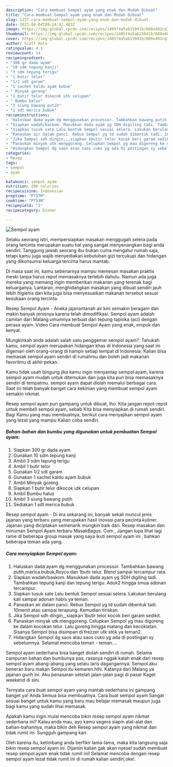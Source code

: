 ```yaml
---
description: "Cara membuat Sempol ayam yang enak dan Mudah Dibuat"
title: "Cara membuat Sempol ayam yang enak dan Mudah Dibuat"
slug: 1237-cara-membuat-sempol-ayam-yang-enak-dan-mudah-dibuat
date: 2021-04-04T09:24:42.483Z
image: https://img-global.cpcdn.com/recipes/1405f4a5ab15041b/680x482cq70/sempol-ayam-foto-resep-utama.jpg
thumbnail: https://img-global.cpcdn.com/recipes/1405f4a5ab15041b/680x482cq70/sempol-ayam-foto-resep-utama.jpg
cover: https://img-global.cpcdn.com/recipes/1405f4a5ab15041b/680x482cq70/sempol-ayam-foto-resep-utama.jpg
author: Scott Hale
ratingvalue: 4.1
reviewcount: 14
recipeingredient:
- "300 gr dada ayam"
- "10 sdm tepung kanji"
- "3 sdm tepung terigu"
- "1 butir telor"
- "1/2 sdt garam"
- "1 sachet kaldu ayam bubuk"
- " Minyak goreng"
- "1 butir telur dikocok utk celupan"
- " Bumbu halus"
- "3 siung bawang putih"
- "1 sdt merica bubuk"
recipeinstructions:
- "Haluskan dada ayam dg menggunakan processor. Tambahkan bawang putih,merica bubuk,Royco dan 1butir telur. Blend sampai tercampur rata."
- "Siapkan wadah/baskom. Masukkan dada ayam yg SDH digiling tadi. Tambahkan tepung kanji dan tepung terigu. Aduk2 hingga smua adonan tercampur."
- "Siapkan tusuk sate Lalu bentuk Sempol sesuai selera. Lakukan berulang kali sampai adonan habis ya teman."
- "Panaskan air dalam panci. Rebus Sempol yg td sudah dibentuk tadi. 10menit atau sampai terapung. Kemudian tiriskan."
- "Jika Sempol sdh dingin,,,siapkan 1butir telor kocok beri garam sedikit."
- "Panaskan minyak utk menggoreng. Celupkan Sempol yg mau digoreng ke dalam kocokan telur. Lalu goreng hingga matang dan kecoklatan. Sisanya Sempol bisa disimpan di frezzer utk stok ya teman2."
- "Hidangkan Sempol dg saos atau saos cuko yg ada di postingan sy sebelumnya. Selamat mencoba teman - teman...."
categories:
- Resep
tags:
- sempol
- ayam

katakunci: sempol ayam 
nutrition: 200 calories
recipecuisine: Indonesian
preptime: "PT37M"
cooktime: "PT53M"
recipeyield: "1"
recipecategory: Dinner

---
```



![Sempol ayam](https://img-global.cpcdn.com/recipes/1405f4a5ab15041b/680x482cq70/sempol-ayam-foto-resep-utama.jpg)

Selaku seorang istri, mempersiapkan masakan menggugah selera pada orang tercinta merupakan suatu hal yang sangat menyenangkan bagi anda sendiri. Tanggung jawab seorang ibu bukan cuma mengatur rumah saja, tetapi kamu juga wajib menyediakan kebutuhan gizi tercukupi dan hidangan yang dikonsumsi keluarga tercinta harus mantab.

Di masa  saat ini, kamu sebenarnya mampu memesan masakan praktis meski tanpa harus repot memasaknya terlebih dahulu. Namun ada juga mereka yang memang ingin memberikan makanan yang terenak bagi keluarganya. Lantaran, menghidangkan masakan yang dibuat sendiri jauh lebih higienis dan kita juga bisa menyesuaikan makanan tersebut sesuai kesukaan orang tercinta. 

Resep Sempol Ayam - Aneka jajanantanah air kini semakin beragam dan makin banyak jenisnya karena telah dimodifikasi. Sempol ayam adalah camilan dari Malang umumnya terbuat dari tepung tapioka (aci) dengan perasa ayam. Video Cara membuat Sempol Ayam yang enak, empuk dan kenyal.

Mungkinkah anda adalah salah satu penggemar sempol ayam?. Tahukah kamu, sempol ayam merupakan hidangan khas di Indonesia yang saat ini digemari oleh orang-orang di hampir setiap tempat di Indonesia. Kalian bisa memasak sempol ayam sendiri di rumahmu dan boleh jadi makanan favoritmu di akhir pekan.

Kamu tidak usah bingung jika kamu ingin menyantap sempol ayam, karena sempol ayam mudah untuk ditemukan dan juga kita pun bisa memasaknya sendiri di tempatmu. sempol ayam dapat diolah memalui berbagai cara. Saat ini telah banyak banget cara kekinian yang membuat sempol ayam semakin nikmat.

Resep sempol ayam pun gampang untuk dibuat, lho. Kita jangan repot-repot untuk membeli sempol ayam, sebab Kita bisa menyiapkan di rumah sendiri. Bagi Kamu yang mau membuatnya, berikut cara menyajikan sempol ayam yang lezat yang mampu Kalian coba sendiri.

<!--inarticleads1-->

##### Bahan-bahan dan bumbu yang digunakan untuk pembuatan Sempol ayam:

1. Siapkan 300 gr dada ayam
1. Gunakan 10 sdm tepung kanji
1. Ambil 3 sdm tepung terigu
1. Ambil 1 butir telor
1. Gunakan 1/2 sdt garam
1. Gunakan 1 sachet kaldu ayam bubuk
1. Ambil  Minyak goreng
1. Siapkan 1 butir telur dikocok utk celupan
1. Ambil  Bumbu halus
1. Ambil 3 siung bawang putih
1. Sediakan 1 sdt merica bubuk


Resep sempol ayam - Di era sekarang ini, banyak sekali muncul jenis jajanan yang terbaru yang merupakan hasil inovasi para pecinta kuliner. Jajanan yang diciptakan semenarik mungkin baik dari. Resep masakan dan minuman Sempol Ayam terbaru MasakBagus. Com , Jangan lupa lihat lagi rame di beberapa group masak yang saya ikuti sempol ayam ini , bahkan beberapa teman ada yang. 

<!--inarticleads2-->

##### Cara menyiapkan Sempol ayam:

1. Haluskan dada ayam dg menggunakan processor. Tambahkan bawang putih,merica bubuk,Royco dan 1butir telur. Blend sampai tercampur rata.
1. Siapkan wadah/baskom. Masukkan dada ayam yg SDH digiling tadi. Tambahkan tepung kanji dan tepung terigu. Aduk2 hingga smua adonan tercampur.
1. Siapkan tusuk sate Lalu bentuk Sempol sesuai selera. Lakukan berulang kali sampai adonan habis ya teman.
1. Panaskan air dalam panci. Rebus Sempol yg td sudah dibentuk tadi. 10menit atau sampai terapung. Kemudian tiriskan.
1. Jika Sempol sdh dingin,,,siapkan 1butir telor kocok beri garam sedikit.
1. Panaskan minyak utk menggoreng. Celupkan Sempol yg mau digoreng ke dalam kocokan telur. Lalu goreng hingga matang dan kecoklatan. Sisanya Sempol bisa disimpan di frezzer utk stok ya teman2.
1. Hidangkan Sempol dg saos atau saos cuko yg ada di postingan sy sebelumnya. Selamat mencoba teman - teman....


Sempol ayam sederhana bisa banget diolah sendiri di rumah. Selama campuran bahan dan bumbunya pas, rasanya nggak kalah enak dari resep sempol ayam abang-abang yang selalu laris dagangannya. Sempol.aku beneran baru makan Sempol itu kemaren.hihi. Katanya dari Malang ya jajanan gurih ini. Aku penasaran setelah jalan-jalan pagi di pasar Kaget weekend di sini. 

Ternyata cara buat sempol ayam yang mantab sederhana ini gampang banget ya! Anda Semua bisa membuatnya. Cara buat sempol ayam Sangat sesuai banget untuk kamu yang baru mau belajar memasak maupun juga bagi kamu yang sudah lihai memasak.

Apakah kamu ingin mulai mencoba bikin resep sempol ayam nikmat sederhana ini? Kalau anda mau, ayo kamu segera siapin alat-alat dan bahan-bahannya, maka bikin deh Resep sempol ayam yang nikmat dan tidak rumit ini. Sungguh gampang kan. 

Oleh karena itu, ketimbang anda berfikir lama-lama, maka kita langsung saja bikin resep sempol ayam ini. Dijamin kalian gak akan nyesel sudah membuat resep sempol ayam enak tidak rumit ini! Selamat mencoba dengan resep sempol ayam lezat tidak rumit ini di rumah kalian sendiri,oke!.

